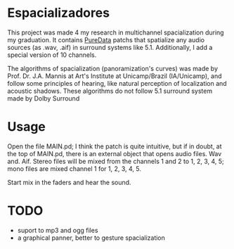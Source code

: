 # Espacializadores

This project was made 4 my research in multichannel spacialization during my graduation. It contains [PureData](puredata.org) patchs that spatialize any audio sources (as .wav, .aif) in surround systems like 5.1. Additionally, I add a special version of 10 channels.

The algorithms of spacialization (panoramization's curves) was made by Prof. Dr. J.A. Mannis at Art's Institute at Unicamp/Brazil (IA/Unicamp), and follow some principles of hearing, like natural perception of localization and acoustic shadows. These algorithms do not follow 5.1 surround system made by Dolby Surround

# Usage

Open the file MAIN.pd; I think the patch is quite intuitive, but if in doubt, at the top of MAIN.pd, there is an external object that opens audio files. Wav and. Aif. Stereo files will be mixed from the channels 1 and 2 to 1, 2, 3, 4, 5; mono files are mixed channel 1 for 1, 2, 3, 4, 5.

Start mix in the faders and hear the sound.

# TODO

- suport to mp3 and ogg files
- a graphical panner, better to gesture spacialization
